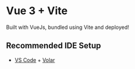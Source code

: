 # Vue 3 + Vite

Built with VueJs, bundled using Vite and deployed!

## Recommended IDE Setup

- [VS Code](https://code.visualstudio.com/) + [Volar](https://marketplace.visualstudio.com/items?itemName=Vue.volar)
